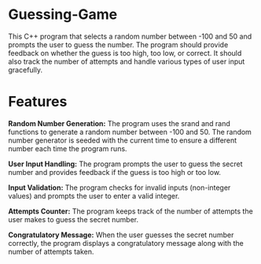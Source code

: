 # Guessing-Game
This C++ program that selects a random number between -100 and 50 and prompts the user to guess the number. The program should provide feedback on whether the guess is too high, too low, or correct. It should also track the number of attempts and handle various types of user input gracefully.
# Features

**Random Number Generation:** The program uses the srand and rand functions to generate a random number between -100 and 50. The random number generator is seeded with the current time to ensure a different number each time the program runs.

**User Input Handling:** The program prompts the user to guess the secret number and provides feedback if the guess is too high or too low.

**Input Validation:** The program checks for invalid inputs (non-integer values) and prompts the user to enter a valid integer.

**Attempts Counter:** The program keeps track of the number of attempts the user makes to guess the secret number.

**Congratulatory Message:** When the user guesses the secret number correctly, the program displays a congratulatory message along with the number of attempts taken.
